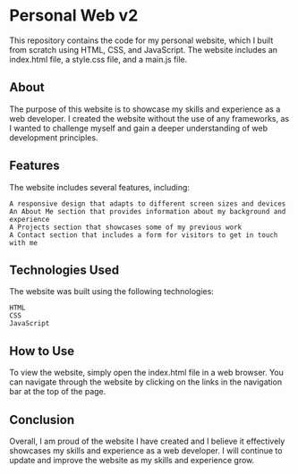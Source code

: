 # Personal Web v2

This repository contains the code for my personal website, which I built from scratch using HTML, CSS, and JavaScript. The website includes an index.html file, a style.css file, and a main.js file.
## About

The purpose of this website is to showcase my skills and experience as a web developer. I created the website without the use of any frameworks, as I wanted to challenge myself and gain a deeper understanding of web development principles.
## Features

The website includes several features, including:

    A responsive design that adapts to different screen sizes and devices
    An About Me section that provides information about my background and experience
    A Projects section that showcases some of my previous work
    A Contact section that includes a form for visitors to get in touch with me

## Technologies Used

The website was built using the following technologies:

    HTML
    CSS
    JavaScript

## How to Use

To view the website, simply open the index.html file in a web browser. You can navigate through the website by clicking on the links in the navigation bar at the top of the page.
## Conclusion

Overall, I am proud of the website I have created and I believe it effectively showcases my skills and experience as a web developer. I will continue to update and improve the website as my skills and experience grow.
